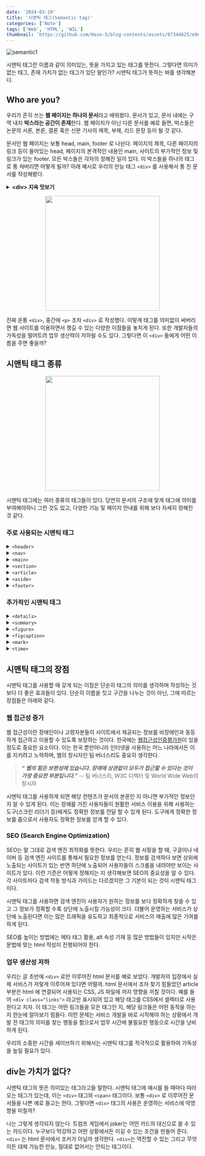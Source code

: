```yaml
---
date: '2024-03-19'
title: '시맨틱 태그(Semantic tag)'
categories: ['Note']
tags: ['Web', 'HTML', 'WIL']
thumbnail: 'https://github.com/Haze-S/blog-contents/assets/87344625/e9c05255-e28c-453e-9933-03cc98c1e541'
---
```


![semantic1](https://github.com/Haze-S/blog-contents/assets/87344625/e9c05255-e28c-453e-9933-03cc98c1e541)

시맨틱 태그란 이름과 같이 의미있는, 뜻을 가지고 있는 태그를 뜻한다.
그렇다면 의미가 없는 태그, 존재 가치가 없는 태그가 있단 말인가? 시맨틱 태그가 뜻하는 바를 생각해본다.

## Who are you?

우리가 흔히 쓰는 **웹 페이지는 하나의 문서**라고 배워왔다. 문서가 있고, 문서 내에는 구역 내지 **박스라는 공간이 존재**한다. 웹 페이지가 아닌 다른 문서를 예로 들면, 박스들은 논문의 서론, 본론, 결론 혹은 신문 기사의 제목, 부제, 리드 문장 등이 될 것 같다.

문서인 웹 페이지는 보통 head, main, footer 로 나뉜다. 페이지의 제목, 다른 페이지의 링크 등이 들어있는 head, 페이지의 본격적인 내용인 main, 사이트의 부가적인 정보 및 링크가 있는 footer. 모든 박스들은 각자의 정해진 일이 있다. 이 박스들을 하나의 태그로 퉁 쳐버리면 어떻게 될까? 아래 예시로 우리의 만능 태그 `<div>` 를 사용해서 퉁 친 문서를 작성해봤다.

<details>
<summary><b>&ltdiv&gt 지옥 맛보기</b></summary>
<div markdown="1">

```html
<body>
  <div id="header">
    <div class="nav"></div>
    <div class="figure">
      <div class="figcaption"></div>
    </div>
  </div>
  <div id="main">
    <div class="section">
      <div class="article">
        <div class="time"></div>
        <div class="mark"></div>
        <div class="details">
          <div class="p_tag">
            <div class="summary"></div>
          </div>
        </div>
      </div>
      <div class="figure">
        <div class="figcaption"></div>
      </div>
    </div>
    <div class="section">
      <div class="article">
        <div class="time"></div>
        <div class="mark"></div>
        <div class="details">
          <div class="p_tag">
            <div class="summary"></div>
          </div>
        </div>
      </div>
      <div class="figure">
        <div class="figcaption"></div>
      </div>
    </div>
  </div>
  <div id="aside">
    <div class="article">
      <div class="details">
        <div class="summary"></div>
      </div>
      <div class="figcaption"></div>
    </div>
  </div>
  <div id="footer">
    <div class="nav"></div>
    <div class="figure">
      <div class="figcaption"></div>
    </div>
  </div>
</body>
```

</div>
</details>

<p align="center">
  <img src="https://github.com/Haze-S/blog-contents/assets/87344625/e93de4a1-e9a4-400e-9dea-1eaaf1204555" width="300" />
</p>

진짜 온통 `<div>`, 중간에 `<p>` 조차 `<div>` 로 작성했다. 이렇게 태그를 의미없이 써버리면 웹 사이트를 이용하면서 챙길 수 있는 다양한 이점들을 놓치게 된다. 또한 개발자들의 가독성을 떨어트려 업무 생산력이 저하될 수도 있다. 그렇다면 이 `<div>` 들에게 어떤 이름을 주면 좋을까?

## 시맨틱 태그 종류

<p align="center">
  <img src="https://github.com/Haze-S/blog-contents/assets/87344625/56a112f2-58d2-4d25-a868-b6012821240d" width="300"/>
</p>

시맨틱 태그에는 여러 종류의 태그들이 있다. 당연히 문서의 구조에 맞게 태그에 의미를 부여해야하니 그런 것도 있고, 다양한 기능 및 페이지 안내를 위해 보다 자세히 정해진 것 같다.

### 주로 사용되는 시맨틱 태그

<details>
<summary><code>&ltheader&gt</code></summary>
<div markdown="1">

- 문서의 머릿글을 담당한다.
- 웹 페이지에서 로고나 광고 배너, 로그인 링크 등을 삽입한다.

</div>
</details>

<details>
<summary><code>&ltnav&gt</code></summary>
<div markdown="1">

- navigation 의 약자로 웹 사이트를 ‘항해’할 때 사용된다.
- 웹 사이트에서 각종 페이지의 링크들을 넣어 다른 페이지로 이동할 때 사용된다.

</div>
</details>

<details>
<summary><code>&ltmain&gt</code></summary>
<div markdown="1">

- 문서의 본론, 해당 페이지의 주요 내용을 담당한다.
- 주요 내용을 한 곳에 모은 큰 틀이라 생각하면 되겠다.

</div>
</details>

<details>
<summary><code>&ltsection&gt</code></summary>
<div markdown="1">

- 본론 안에서 한 구간을 담당하는 태그이다.
- 논문에도 본론 안에 목차가 있듯이 하나의 목차를 담당하는 구간이다.

</div>
</details>

<details>
<summary><code>&ltarticle&gt</code></summary>
<div markdown="1">

- 해당 태그안의 내용은 그 내용만으로 하나의 문서가 완성된다.
- 따라서 본문 안에 넣어 사용해도 되고 따로 `<article>`만 사용해도 된다.

</div>
</details>

<details>
<summary><code>&ltaside&gt</code></summary>
<div markdown="1">

- 본문과 직접적인 내용은 아니지만 연관된 부가적인 내용을 쓸 때 사용된다.
- 보통 웹 사이트에선 사이드 메뉴 바로 이용이 되곤 한다.

</div>
</details>

<details>
<summary><code>&ltfooter&gt</code></summary>
<div markdown="1">

- 문서의 바닥글을 담당한다.
- 웹 사이트의 약관이나 채용 링크 등 본문의 내용과 관련은 없지만 이용에 필요한 내용을 넣는다.

</div>
</details>

### 추가적인 시맨틱 태그

<details>
<summary><code>&ltdetails&gt</code></summary>
<div markdown="1">

![semantic4](https://github.com/Haze-S/blog-contents/assets/87344625/9e510239-1310-49a9-90bb-ed37ea83f211)

- 해당 태그는 ‘열림’상태일 때 정보가 표기되는 태그이다.
- `<summary>` 태그에 정보의 이름(제목)을 넣고 사용한다.

</div>
</details>

<details>
<summary><code>&ltsummary&gt</code></summary>
<div markdown="1">

- `<details>` 태그 안에 작성되어 해당 정보의 이름을 담당한다.

</div>
</details>

<details>
<summary><code>&ltfigure&gt</code></summary>
<div markdown="1">

![semantic5](https://github.com/Haze-S/blog-contents/assets/87344625/94ff9c6c-fa0e-43b3-af88-c607115a2327)

- 하나의 독립적인 컨텐츠(이미지, 영상 등)를 표현한다.
- `<figcaption>` 태그를 이용해 해당 컨텐츠에 설명을 쓸 수 있다.

</div>
</details>

<details>
<summary><code>&ltfigcaption&gt</code></summary>
<div markdown="1">

- `<figure>` 태그 안에 작성되어 해당 요소의 설명을 담당한다.
- 이미지의 캡션과 같은 일을 한다.

</div>
</details>

<details>
<summary><code>&ltmark&gt</code></summary>
<div markdown="1">

- 내용 안에서 중요한 부분에 하이라이트를 표시한다.
- 책에 형광펜으로 줄을 긋는 것과 유사하다.

</div>
</details>

<details>
<summary><code>&lttime&gt</code></summary>
<div markdown="1">

- 시간의 특정 지점 혹은 구간을 나타낼 때 사용한다.
- 보다 적절한 검색 결과나 알림 같은 특정 기능을 구현할 때 사용된다.

</div>
</details>

## 시맨틱 태그의 장점

시맨틱 태그를 사용할 때 갖게 되는 이점은 단순히 태그의 의미를 생각하며 작성하는 것 보다 더 좋은 효과들이 있다. 단순히 이름을 짓고 구간을 나누는 것이 아닌, 그에 따르는 장점들은 아래와 같다.

### 웹 접근성 증가

웹 접근성이란 장애인이나 고령자분들이 사이트에서 제공되는 정보를 비장애인과 동등하게 접근하고 이용할 수 있도록 보장하는 것이다. 한국에는 [웹접근성인증평가원](https://www.wa.or.kr/index.asp)이 있을 정도로 중요한 요소이다. 이는 한국 뿐만아니라 인터넷을 사용하는 어느 나라에서든 이를 지키려고 노력하며, 웹의 창시자인 팀 버너스리도 중요히 생각한다.

> **_“ 웹의 힘은 보편성에 있습니다.
> 장애에 상관없이 모두가 접근할 수 있다는 것이 가장 중요한 부분입니다.”_**
> -- 팀 버너스리, W3C 디렉터 및 World Wide Web의 창시자

시맨틱 태그를 사용하게 되면 해당 컨텐츠가 문서의 본론인 지 아니면 부가적인 정보인 지 알 수 있게 된다. 이는 장애를 가진 사용자들이 원활한 서비스 이용을 위해 사용하는 도구(스크린 리더기 등)에게도 정확한 정보를 전달 할 수 있게 된다. 도구에게 정확한 정보를 줌으로서 사용자도 정확한 정보를 얻게 할 수 있다.

### SEO (Search Engine Optimization)

SEO는 말 그대로 검색 엔진 최적화를 뜻한다. 우리는 흔히 웹 서핑을 할 때, 구글이나 네이버 등 검색 엔진 사이트를 통해서 필요한 정보를 얻는다. 정보를 검색하다 보면 상위에 노출되는 사이트가 있는 반면 하단에 노출되어 사용자들이 스크롤을 내려야만 보이는 사이트가 있다. 이런 기준은 어떻게 정해지는 지 생각해보면 SEO의 중요성을 알 수 있다. 각 사이트마다 검색 작동 방식과 가이드는 다르겠지만 그 기본이 되는 것이 시맨틱 태그이다.

시맨틱 태그를 사용하면 검색 엔진이 사용자가 원하는 정보를 보다 정확하게 찾을 수 있고 그 정보가 정확할 수록 상단에 노출시킬 가능성이 크다. 더불어 운영하는 서비스가 상단에 노출된다면 이는 많은 트래픽을 유도하고 최종적으로 서비스의 매출에 많은 기여를 하게 된다.

SEO를 높이는 방법에는 메타 태그 활용, alt 속성 기재 등 많은 방법들이 있지만 시작은 문법에 맞는 html 작성이 진행되어야 한다.

### 업무 생산성 저하

우리는 글 초반에 `<div>` 로만 이루어진 html 문서를 예로 보았다. 개발자의 입장에서 실제 서비스가 저렇게 이루어져 있다면 어떨까. html 문서에서 조차 찾기 힘들었던 article 부분은 html 에 연결되어 사용되는 CSS, JS 파일에 까지 영향을 끼칠 것이다. 예를 들어 `<div class="links">` 라고만 표시되어 있고 해당 태그를 CSS에서 셀렉터로 사용한다고 치자. 이 태그는 어떤 링크들을 모은 태그인 지, 해당 링크들은 어떤 동작을 하는 지 한눈에 알아보기 힘들다. 이런 문제는 서비스 개발을 바로 시작해야 하는 상황에서 개발 전 태그의 의미를 찾는 행동을 함으로서 업무 시간에 불필요한 행동으로 시간을 낭비하게 된다.

우리의 소중한 시간을 세이브하기 위해서는 시맨틱 태그를 적극적으로 활용하여 가독성을 높일 필요가 있다.

## div는 가치가 없다?

시맨틱 태그의 뜻은 의미있는 태그라고들 말한다. 시맨틱 태그에 예시를 들 때마다 따라오는 태그가 있는데, 이는 `<div>` 태그와 `<span>` 태그이다. 보통 `<div>` 로 이루어진 문서들을 나쁜 예로 들고는 한다. 그렇다면 `<div>` 태그의 사용은 운영하는 서비스에 악영향을 미칠까?

나는 그렇게 생각되지 않는다. 트럼프 게임에서 joker는 어떤 카드의 대신으로 쓸 수 있는 카드이다. 누구보다 막강하고 어떤 상황에서든 이길 수 있는 조건을 만들어 준다. `<div>` 는 html 문서에서 조커가 아닐까 생각한다. `<div>`는 역전할 수 있는 그리고 무엇이든 대체 가능한 만능, 절대로 없어서는 안되는 태그이다.
